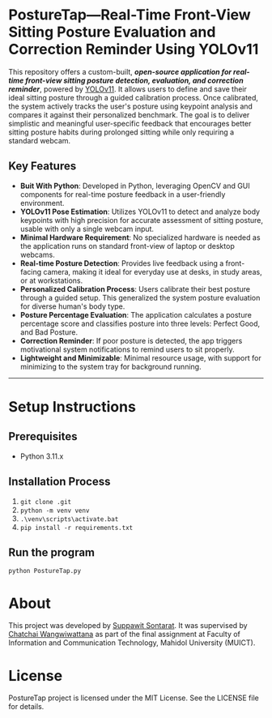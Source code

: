 # PostureTap—Real-Time Front-View Sitting Posture Evaluation and Correction Reminder Using YOLOv11

This repository offers a custom-built, ***open-source application for real-time front-view sitting posture detection, evaluation, and correction reminder***, powered by [YOLOv11](https://github.com/ultralytics/ultralytics). It allows users to define and save their ideal sitting posture through a guided calibration process. Once calibrated, the system actively tracks the user's posture using keypoint analysis and compares it against their personalized benchmark. The goal is to deliver simplistic and meaningful user-specific feedback that encourages better sitting posture habits during prolonged sitting while only requiring a standard webcam.

## Key Features
* **Buit With Python**: Developed in Python, leveraging OpenCV and GUI components for real-time posture feedback in a user-friendly environment.
* **YOLOv11 Pose Estimation**: Utilizes YOLOv11 to detect and analyze body keypoints with high precision for accurate assessment of sitting posture, usable with only a single webcam input.
* **Minimal Hardware Requirement**: No specialized hardware is needed as the application runs on standard front-view of laptop or desktop webcams.
* **Real-time Posture Detection**: Provides live feedback using a front-facing camera, making it ideal for everyday use at desks, in study areas, or at workstations.
* **Personalized Calibration Process**: Users calibrate their best posture through a guided setup. This generalized the system posture evaluation for diverse human's body type.
* **Posture Percentage Evaluation**: The application calculates a posture percentage score and classifies posture into three levels: Perfect  Good, and Bad Posture.
* **Correction Reminder**: If poor posture is detected, the app triggers motivational system notifications to remind users to sit properly.
* **Lightweight and Minimizable**: Minimal resource usage, with support for minimizing to the system tray for background running.

---


# Setup Instructions

## Prerequisites

* Python 3.11.x

## Installation Process  
  
1. `git clone .git`  
2. `python -m venv venv`  
3. `.\venv\scripts\activate.bat`  
4. `pip install -r requirements.txt`

## Run the program

`python PostureTap.py`

# About

This project was developed by [Suppawit Sontarat](https://github.com/Promn21). It was supervised by [Chatchai Wangwiwattana](https://github.com/redeian) as part of the final assignment at Faculty of Information and Communication Technology, Mahidol University (MUICT).

# License

PostureTap project is licensed under the MIT License. See the LICENSE file for details.
